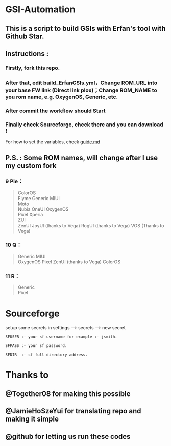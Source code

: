 # GSI-Automation 

## This is a script to build GSIs with Erfan's tool with Github Star. ##
## Instructions : ##
### Firstly, fork this repo. ###
### After that, edit build_ErfanGSIs.yml，Change ROM_URL into your base FW link (Direct link plox)；Change ROM_NAME to you rom name, e.g. OxygenOS, Generic, etc.  ###
### After commit the workflow should Start
### Finally check Sourceforge, check there and you can download ! ###

For how to set the variables, check [guide.md](https://github.com/JamieHoSzeYui/Area69Lab/blob/master/guide.md)


## P.S. : Some ROM names, will change after I use my custom fork ##
### 9 Pie： ### 
> ColorOS	
> Flyme
> Generic
> MIUI	
> Moto	
> Nubia	
> OneUI	
> OxygenOS	
> Pixel	
> Xperia	
> ZUI	
> ZenUI
> JoyUI (thanks to Vega)
> RogUI (thanks to Vega)
> VOS (Thanks to Vega)
### 10 Q： ###
> Generic
> MIUI	
> OxygenOS
> Pixel
> ZenUI (thanks to Vega)
> ColorOS
### 11 R： ###
> Generic	
> Pixel

# Sourceforge

setup some secrets in settings --> secrets --> new secret

```
SFUSER :- your sf username for example :- jsmith.

SFPASS :- your sf password.

SFDIR  :- sf full directory address.
```

# Thanks to
## @Together08 for making this possible
## @JamieHoSzeYui for translating repo and making it simple
## @github for letting us run these codes
